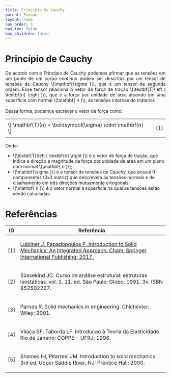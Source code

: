```yaml
---
title: Princípio de Cauchy
parent: Tensão
layout: home
nav_order: 3
has_toc: false
has_children: false
---
```


<!--Don't delete this script-->
<script src = "https://polyfill.io/v3/polyfill.min.js?features=es6"></script>
<script id = "MathJax-script" async src="https://cdn.jsdelivr.net/npm/mathjax@3/es5/tex-mml-chtml.js"></script>
<!--Don't delete this script-->

<h1>Princípio de Cauchy</h1>

<p align="justify">
    De acordo com o Princípio de Cauchy podemos afirmar que as tensões em um ponto de um corpo contínuo podem ser descritas por um tensor de tensões de Cauchy \(\mathbf{\sigma }\), que é um tensor de segunda ordem. Esse tensor relaciona o vetor de força de tração \(\textbf{T}\left ( \textbf{n} \right )\), que é a força por unidade de área atuando em uma superfície com normal \(\mathbf{ n }\), às tensões internas do material.
    <br>
    <br>
    Dessa forma, podemos escrever o vetor de força como:
</p>

<table style = "width:100%">
<tr>
    <td style="width: 90%;">\[ \mathbf{T}(n) = \boldsymbol{\sigma} \cdot \mathbf{n} \]</td>
    <td style="width: 10%;"><p align = "right" id = "eq1">(1)</p></td>
</tr>
</table>

<p align="justify">
    Onde:
</p>

<ul>
  <li>\(\textbf{T}\left ( \textbf{n} \right )\) é o vetor de força de tração, que indica a direção e magnitude da força por unidade de área em um plano com normal \(\mathbf{ n }\);</li>
  <li>\(\mathbf{\sigma }\) é o tensor de tensões de Cauchy, que possui 9 componentes (3x3 matriz) que descrevem as tensões normais e de cisalhamento em três direções mutuamente ortogonais;</li>
  <li>\(\mathbf{ n }\) é o vetor normal à superfície na qual as tensões estão sendo calculadas.</li>
</ul>





<h1>Referências</h1>

<table>
    <thead>
        <tr>
            <th>ID</th>
            <th>Referência</th>
        </tr>
    </thead>
    <tbody>
        <tr>
            <td><p align = "center" id = "ref1">[1]</p></td>
            <td><p align = "left"><a href="https://doi.org/10.1007/978-3-319-18878-2" target="_blank" rel="noopener noreferrer">Lubliner J, Papadopoulos P. Introduction to Solid Mechanics: An Integrated Approach. Cham: Springer International Publishing; 2017.</a></p></td>
        </tr>
        <tr>
            <td><p align = "center" id = "ref2">[2]</p></td>
            <td><p align = "left">Süssekind JC. Curso de análise estrutural: estruturas isostáticas. vol. 1, 11. ed. São Paulo: Globo, 1991. 3v. ISBN 852502267.</p></td>
        </tr>
        <tr>
            <td><p align = "center" id = "ref3">[3]</p></td>
            <td><p align = "left">Parnes R. Solid mechanics in engineering. Chichester: Wiley; 2001.</p></td>
        </tr>
        <tr>
            <td><p align = "center" id = "ref4">[4]</p></td>
            <td><p align = "left">Vilaça SF, Taborda LF. Introducao à Teoria da Elasticidade. Rio de Janeiro: COPPE - UFRJ; 1998.</p></td>
        </tr>
        <tr>
            <td><p align = "center" id = "ref5">[5]</p></td>
            <td><p align = "left">Shames IH, Pitarresi JM. Introduction to solid mechanics. 3rd ed. Upper Saddle River, NJ: Prentice Hall; 2000.</p></td>
        </tr>
    </tbody>
</table>

